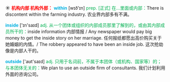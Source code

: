 ☀ <font color="red">**机构内部 机构外部：**</font>
<font color="sky blue">**within**</font> [wɪð'ɪn] 
<font color="#00b050">prep. [正式] 在…里面或内部：</font>There is discontent within the farming industry. 农业界内部多有不满。

<font color="sky blue">**inside**</font> ['ɪn'saɪd] 
<font color="#00b050">adj. 从一个团体或组织的内部成员那里了解到的，或由其内部成员所干的：</font>inside information 内部情报 / Any newspaper would pay big money to get the inside story on her marriage. 任何报纸都愿出高价购买关于她婚姻的内情。/ The robbery appeared to have been an inside job. 这次抢劫像是内部人干的。

<font color="sky blue">**outside**</font> ['aʊt'saɪd] 
<font color="#00b050">adj. 只用于名词前，不属于本团体（或机构、国家等）的；与本团体无关的：</font>We plan to use an outside firm of consultants. 我们计划利用外面的咨询公司。
